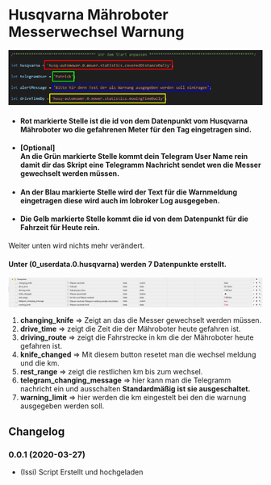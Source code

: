 # Husqvarna Mähroboter Messerwechsel Warnung

![preview](media/Screenshot.png)


 - #### Rot markierte Stelle ist die id von dem Datenpunkt vom Husqvarna Mähroboter wo die gefahrenen Meter für den Tag eingetragen sind.

- #### **[Optional]** <br> An die Grün markierte Stelle kommt dein Telegram User Name rein damit dir das Skript eine Telegramm Nachricht sendet wen die Messer gewechselt werden müssen.

- #### An der Blau markierte Stelle wird der Text für die Warnmeldung eingetragen diese wird auch im Iobroker Log ausgegeben.

- #### Die Gelb markierte Stelle kommt die id von dem Datenpunkt für die Fahrzeit für Heute rein.

Weiter unten wird nichts mehr verändert.

#### Unter **(0_userdata.0.husqvarna)** werden 7 Datenpunkte erstellt.

![preview](media/Screenshot_dp.png)

1.  **changing_knife** => Zeigt an das die Messer gewechselt werden müssen.
2.  **drive_time** => zeigt die Zeit die der Mähroboter heute gefahren ist.
3.  **driving_route** =>  zeigt die Fahrstrecke in km die der Mähroboter heute gefahren ist.
4.  **knife_changed** =>  Mit diesem button resetet man die wechsel meldung und die km. 
5.  **rest_range** => zeigt die restlichen km bis zum wechsel.
6.  **telegram_changing_message** =>  hier kann man die Telegramm nachricht ein und ausschalten **Standardmäßig ist sie ausgeschaltet.**
7.  **warning_limit** =>  hier werden die km eingestelt bei den die warnung ausgegeben werden soll.



## Changelog
### 0.0.1 (2020-03-27)
* (Issi) Script Erstellt und hochgeladen 
